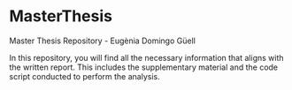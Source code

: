 # MasterThesis
Master Thesis Repository - Eugènia Domingo Güell 

In this repository, you will find all the necessary information that aligns with the written report. This includes the supplementary material and the code script conducted to perform the analysis.
